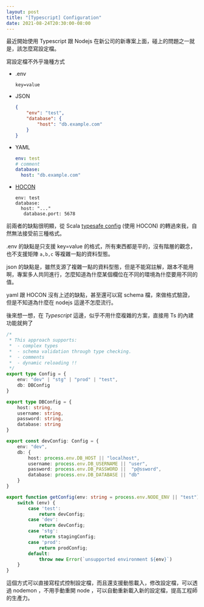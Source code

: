 ```yaml
---
layout: post
title: "[Typescript] Configuration"
date: 2021-08-24T20:30:00-08:00
---
```


最近開始使用 Typescript 跟 Nodejs 在新公司的新專案上面，碰上的問題之一就是，該怎麼寫設定檔。

寫設定檔不外乎幾種方式 
 * .env
   ```
   key=value
   ```
 * JSON
   ```json
   {
       "env": "test",
       "database": {
           "host": "db.example.com"
       }
   }
   ```
 * YAML
   ```yaml
   env: test
   # comment
   database:
     host: "db.example.com"
   ```
 * [HOCON](https://github.com/lightbend/config/blob/master/HOCON.md)
   ```
   env: test
   database:
     host: "..."
      database.port: 5678  
   ```

前兩者的缺點很明顯，從 Scala [typesafe config](https://github.com/lightbend/config) (使用 HOCON) 的轉過來我，自然無法接受前三種格式。

.env 的缺點是只支援 key=value 的格式，所有東西都是平的，沒有階層的觀念，也不支援矩陣 ```a,b,c``` 等複雜一點的資料型態。

json 的缺點是，雖然支源了複雜一點的資料型態，但是不能寫註解，跟本不能用啊，專案多人共同進行，怎麼知道為什麼某個欄位在不同的環境為什麼要用不同的值。

yaml 跟 HOCON 沒有上述的缺點，甚至還可以寫 schema 檔，來做格式驗證，但是不知道為什麼在 nodejs 這邊不怎麼流行。

後來想一想，在 *Typescript* 這邊，似乎不用什麼複雜的方案，直接用 Ts 的內建功能就夠了

```typescript
/*
 * This approach supports:
 *  - complex types
 *  - schema validation through type checking.
 *  - comments
 *  - dynamic reloading !!
 */
export type Config = {
    env: "dev" | "stg" | "prod" | "test",
    db: DBConfig
}

export type DBConfig = {
    host: string,
    username: string,
    password: string,
    database: string
}

export const devConfig: Config = {
    env: "dev",
    db: {
        host: process.env.DB_HOST || "localhost",
        username: process.env.DB_USERNAME || "user",
        password: process.env.DB_PASSWORD ||  "p@ssword",
        database: process.env.DB_DATABASE || "db"
    }
}

export function getConfig(env: string = process.env.NODE_ENV || "test"): Config {
    switch (env) {
        case 'test':
            return devConfig;
        case 'dev':
            return devConfig;
        case 'stg':
            return stagingConfig;
        case 'prod':
            return prodConfig;
        default:
            throw new Error(`unsupported environment ${env}`)
    }
}
```
這個方式可以直接寫程式控制設定檔，而且還支援動態載入，修改設定檔，可以透過 nodemon ，不用手動重開 node ，可以自動重新載入新的設定檔，提高工程師的生產力。
